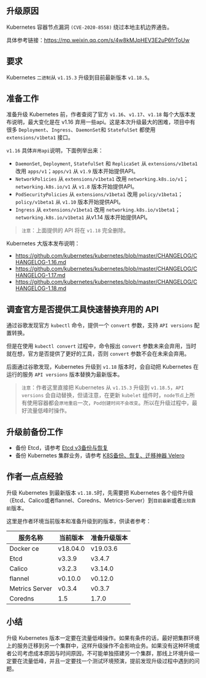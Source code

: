 ## 升级原因

Kubernetes 容器节点漏洞 `(CVE-2020-8558)` 绕过本地主机边界通告。

具体参考链接：https://mp.weixin.qq.com/s/4w8kMJpHEV3E2uP6frToUw

## 要求

Kubernetes `二进制`从 `v1.15.3` 升级到目前最新版本 `v1.18.5`。

## 准备工作

准备升级 Kubernetes 前，作者查阅了官方 `v1.16`、`v1.17`、`v1.18` 每个大版本发布说明，最大变化是在 v1.16 弃用一些api。这是本次升级最大的困难，项目中有很多 `Deployment`、`Ingress`、`DaemonSet`和 `StatefulSet` 都使用 `extensions/v1beta1` 接口。

`v1.16` 具体`弃用api`说明，下面例举出来：

- `DaemonSet`, `Deployment`, `StatefulSet` 和 `ReplicaSet` 从 `extensions/v1beta1` 改用 `apps/v1`；`apps/v1` 从 `v1.9` 版本开始提供API。
- `NetworkPolicies` 从 `extensions/v1beta1` 改用 `networking.k8s.io/v1`；`networking.k8s.io/v1` 从 `v1.8` 版本开始提供API。
- `PodSecurityPolicies` 从 `extensions/v1beta1` 改用 `policy/v1beta1`；`policy/v1beta1` 从 `v1.10` 版本开始提供API。
- `Ingress` 从 `extensions/v1beta1` 改用 `networking.k8s.io/v1beta1`；`networking.k8s.io/v1beta1` 从v1.14 版本开始提供API。

> `注意`：上面提供的 API 将在 `v1.18` 完全删除。

Kubernetes 大版本发布说明：

- https://github.com/kubernetes/kubernetes/blob/master/CHANGELOG/CHANGELOG-1.16.md
- https://github.com/kubernetes/kubernetes/blob/master/CHANGELOG/CHANGELOG-1.17.md
- https://github.com/kubernetes/kubernetes/blob/master/CHANGELOG/CHANGELOG-1.18.md

## 调查官方是否提供工具快速替换弃用的 API

通过谷歌发现官方 `kubectl` 命令，提供一个 `convert` 参数，支持 `API versions` 配置转换。

但是在使用 `kubectl convert` 过程中，命令报出 `convert` 参数未来会弃用，当时就在想，官方是否提供了更好的工具，否则 `convert` 参数不会在未来会弃用。

后面通过谷歌发现，Kubernetes 升级到 `v1.18` 版本时，会自动把 Kubernetes 在运行的服务 `API versions` 版本替换为最新版本。

> `注意`：作者这里直接把 Kubernetes 从 `v1.15.3` 升级到 `v1.18.5`，`API versions` 会自动替换，但请注意，在更新 `kubelet` 组件时，`node节点`上所有使用容器都会`原地重启`一次，`Pod创建时间不会改变`。所以在升级过程中，最好流量低峰时操作。

## 升级前备份工作

- 备份 Etcd，请参考 [Etcd v3备份与恢复](https://www.yp14.cn/2019/08/29/Etcd-v3%E5%A4%87%E4%BB%BD%E4%B8%8E%E6%81%A2%E5%A4%8D/)
- 备份 Kubernetes 集群业务，请参考 [K8S备份、恢复、迁移神器 Velero](https://www.yp14.cn/2020/06/23/K8S%E5%A4%87%E4%BB%BD-%E6%81%A2%E5%A4%8D-%E8%BF%81%E7%A7%BB%E7%A5%9E%E5%99%A8-Velero/)

## 作者一点点经验

升级 Kubernetes 到最新版本 `v1.18.5`时，先需要把 Kubernetes 各个组件升级（Etcd、Calico或者flannel、Coredns、Metrics-Server）到`目前最新`或者`比较靠前`版本。

这里是作者环境当前版本和准备升级到的版本，供读者参考：

服务名称 | 当前版本 | 准备升级版本
---|---|---
Docker ce | v18.04.0 | v19.03.6 
Etcd | v3.3.9 | v3.4.7
Calico | v3.2.3 | v3.14.0
flannel | v0.10.0 | v0.12.0
Metrics Server | v0.3.4 | v0.3.7
Coredns | 1.5 | 1.7.0

## 小结

升级 Kubernetes 版本一定要在流量低峰操作。如果有条件的话，最好把集群环境上的服务迁移到另一个集群中，这样升级操作不会影响业务。如果没有这种环境或者公司考虑成本原因与时间原因，不可能单独搭建另一个集群，那线上环境升级一定要在流量低峰，并且一定要找一个测试环境预演，提前发现升级过程中遇到的问题。